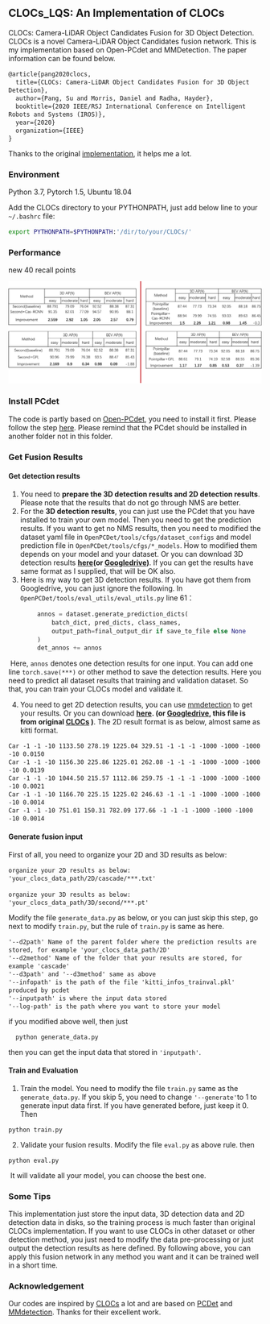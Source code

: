 ## CLOCs_LQS: An Implementation of CLOCs

CLOCs: Camera-LiDAR Object Candidates Fusion for 3D Object Detection. CLOCs is a novel Camera-LiDAR Object Candidates fusion network. This is my implementation based on Open-PCdet and MMDetection. The paper information can be found below. 

```
@article{pang2020clocs,
  title={CLOCs: Camera-LiDAR Object Candidates Fusion for 3D Object Detection},
  author={Pang, Su and Morris, Daniel and Radha, Hayder},
  booktitle={2020 IEEE/RSJ International Conference on Intelligent Robots and Systems (IROS)},
  year={2020}
  organization={IEEE}
}
```

Thanks to the original [implementation](https://github.com/pangsu0613/CLOCs), it helps me a lot. 

### Environment

Python 3.7, Pytorch 1.5, Ubuntu 18.04

Add the CLOCs directory to your PYTHONPATH, just add below line to your `~/.bashrc` file:

```bash
export PYTHONPATH=$PYTHONPATH:'/dir/to/your/CLOCs/'
```

### Performance

new 40 recall points

![Result](./Result.png)

### Install PCdet

The code is partly based on [Open-PCdet](https://github.com/open-mmlab/OpenPCDet), you need to install it first. Please follow the step [here](https://github.com/open-mmlab/OpenPCDet). Please remind that the PCdet should be installed in another folder not in this folder. 

### Get Fusion Results

#### Get detection results

1. You need to **prepare the 3D detection results and 2D detection results**. Please note that the results that do not go through NMS are better. 
2. For the **3D detection results**, you can just use the PCdet that you have installed to train your own model. Then you need to get the prediction results. If you want to get no NMS results, then you need to modified the dataset yaml file in  `OpenPCDet/tools/cfgs/dataset_configs` and model prediction file in `OpenPCDet/tools/cfgs/*_models`. How to modified them depends on your model and your dataset. Or you can download 3D detection results **[here](https://jbox.sjtu.edu.cn/l/OFgs7G)(or [Googledrive](https://drive.google.com/file/d/1tzajKim1Uh65zn4ABVHGC5TceK-IaWg_/view))**. If you can get the results have same format as  I supplied, that will be OK also.
3. Here is my way to get 3D detection results. If you have got them from Googledrive, you can just ignore the following. In `OpenPCDet/tools/eval_utils/eval_utils.py` line 61：

```python
        annos = dataset.generate_prediction_dicts(
            batch_dict, pred_dicts, class_names,
            output_path=final_output_dir if save_to_file else None
        )
        det_annos += annos
```

​	Here, `annos` denotes one detection results for one input. You can add one line `torch.save(***)` or other method to save the detection results. Here you need to predict all dataset results that training and validation dataset. So that, you can train your CLOCs model and validate it.

4. You need to get 2D detection results, you can use [mmdetection](https://github.com/open-mmlab/mmdetection) to get your results. Or you can download **[here](https://jbox.sjtu.edu.cn/l/hFDjf2). (or [Googledrive](https://drive.google.com/file/d/11_OvYFpsK12bn_TRDElbYmnTqmvyfpG-/view), this file is from original [CLOCs](https://github.com/pangsu0613/CLOCs) )**. The 2D result format is as below, almost same as kitti format.

```
Car -1 -1 -10 1133.50 278.19 1225.04 329.51 -1 -1 -1 -1000 -1000 -1000 -10 0.0150 
Car -1 -1 -10 1156.30 225.86 1225.01 262.08 -1 -1 -1 -1000 -1000 -1000 -10 0.0139 
Car -1 -1 -10 1044.50 215.57 1112.86 259.75 -1 -1 -1 -1000 -1000 -1000 -10 0.0021 
Car -1 -1 -10 1166.70 225.15 1225.02 246.63 -1 -1 -1 -1000 -1000 -1000 -10 0.0014 
Car -1 -1 -10 751.01 150.31 782.09 177.66 -1 -1 -1 -1000 -1000 -1000 -10 0.0014 
```

#### Generate fusion input

First of all, you need to organize your 2D and 3D results as below:

```
organize your 2D results as below:
'your_clocs_data_path/2D/cascade/***.txt'

organize your 3D results as below:
'your_clocs_data_path/3D/second/***.pt'
```



Modify the file `generate_data.py` as below, or you can just skip this step, go next to modify `train.py`, but the rule of `train.py` is same as here.

```
'--d2path' Name of the parent folder where the prediction results are stored, for example 'your_clocs_data_path/2D'
'--d2method' Name of the folder that your results are stored, for example 'cascade'
'--d3path' and '--d3method' same as above
'--infopath' is the path of the file 'kitti_infos_trainval.pkl' produced by pcdet
'--inputpath' is where the input data stored
'--log-path' is the path where you want to store your model
```

if you modified above well, then just 

```
  python generate_data.py
```

then you can get the input data that stored in `'inputpath'`.

#### Train and Evaluation

1. Train the model. You need to modify the file `train.py` same as the `generate_data.py`.  If you skip 5, you need to change `'--generate'`to 1 to generate input data first. If you have generated before, just keep it 0.  Then  

```
python train.py
```

2. Validate your fusion results. Modify the file `eval.py` as above rule.  then

```
python eval.py
```

​	It will validate all your model, you can choose the best one.

### Some Tips

This implementation just store the input data, 3D detection data and 2D detection data in disks, so the training process is much faster than original CLOCs implementation. If you want to use CLOCs in other dataset or other detection method, you just need to modify the data pre-processing or just output the detection results as here defined. By following above, you can apply this fusion network in any method you want and it can be trained well in a short time.

### Acknowledgement

Our codes are inspired by [CLOCs](https://github.com/pangsu0613/CLOCs) a lot and are based on [PCDet](https://github.com/open-mmlab/OpenPCDet) and [MMdetection](https://github.com/open-mmlab/mmdetection). Thanks for their excellent work.



